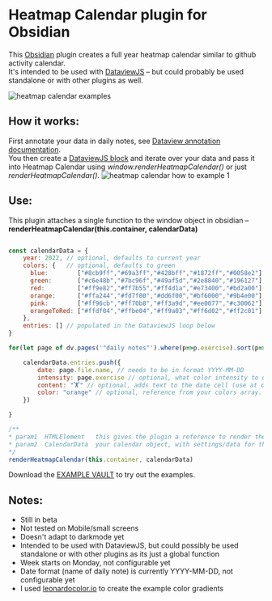 # Heatmap Calendar plugin for Obsidian

This [Obsidian](https://obsidian.md/) plugin creates a full year heatmap calendar similar to github activity calendar.  
It's intended to be used with [DataviewJS](https://blacksmithgu.github.io/obsidian-dataview/) – but could probably be used standalone or with other plugins as well.  

![heatmap calendar examples](https://github.com/Richardsl/heatmap-calendar-obsidian/blob/master/github-images/heatmap-calendar-examples.jpg)



## How it works:
First annotate your data in daily notes, see [Dataview annotation documentation](https://blacksmithgu.github.io/obsidian-dataview/data-annotation/).  
You then create a [DataviewJS block](https://blacksmithgu.github.io/obsidian-dataview/api/intro/) and iterate over your data and pass it into Heatmap Calendar using *window.renderHeatmapCalendar()* or just *renderHeatmapCalendar()*.
![heatmap calendar how to example 1](https://github.com/Richardsl/heatmap-calendar-obsidian/blob/master/github-images/heatmap-calendar-howto3.jpg?raw=true)

## Use:

This plugin attaches a single function to the window object in obsidian – **renderHeatmapCalendar(this.container, calendarData)**  

```javascript

const calendarData = { 
	year: 2022, // optional, defaults to current year
	colors: {   // optional, defaults to green
	  blue:        ["#8cb9ff","#69a3ff","#428bff","#1872ff","#0058e2"], // this first entry is considered default
	  green:       ["#c6e48b","#7bc96f","#49af5d","#2e8840","#196127"],
	  red:         ["#ff9e82","#ff7b55","#ff4d1a","#e73400","#bd2a00"],
	  orange:      ["#ffa244","#fd7f00","#dd6f00","#bf6000","#9b4e00"],
	  pink:        ["#ff96cb","#ff70b8","#ff3a9d","#ee0077","#c30062"],
	  orangeToRed: ["#ffdf04","#ffbe04","#ff9a03","#ff6d02","#ff2c01"]
	},
	entries: [] // populated in the DataviewJS loop below
}

for(let page of dv.pages('"daily notes"').where(p=>p.exercise).sort(p=>p.file.name)){ //DataviewJS stuff

	calendarData.entries.push({
		date: page.file.name, // needs to be in format YYYY-MM-DD
		intensity: page.exercise // optional, what color intensity to use for entry, will autoscale. default 4 (1-5)
		content: "🏋️" // optional, adds text to the date cell (use at own risk)
		color: "orange" // optional, reference from your colors array. if no color is supplied; colors[0] is used
	})

}

/**
* param1  HTMLElement   this gives the plugin a reference to render the calendar at
* param2  CalendarData  your calendar object, with settings/data for the calendar
*/
renderHeatmapCalendar(this.container, calendarData)


```
  
    
   
Download the [EXAMPLE VAULT](https://github.com/Richardsl/heatmap-calendar-obsidian/tree/master/EXAMPLE_VAULT) to try out the examples.  


## Notes:

- Still in beta
- Not tested on Mobile/small screens
- Doesn't adapt to darkmode yet
- Intended to be used with DataviewJS, but could possibly be used standalone or with other plugins as its just a global function
- Week starts on Monday, not configurable yet
- Date format (name of daily note) is currently YYYY-MM-DD, not configurable yet
- I used [leonardocolor.io](https://leonardocolor.io) to create the example color gradients
